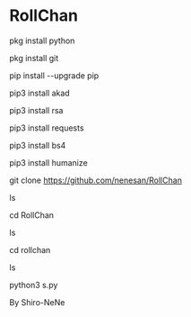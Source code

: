 # RollChan

pkg install python

pkg install git

pip install --upgrade pip

pip3 install akad

pip3 install rsa

pip3 install requests

pip3 install bs4

pip3 install humanize

git clone https://github.com/nenesan/RollChan

ls

cd RollChan

ls

cd rollchan

ls

python3 s.py




By Shiro-NeNe
